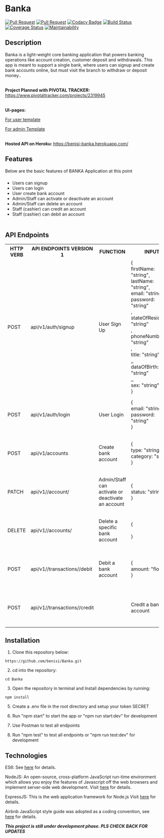 # Banka
[![Pull Request](https://img.shields.io/github/issues-pr-raw/benisi/Banka.svg)](https://github.com/benisi/Banka/pulls?q=is%3Aopen+is%3Apr)
[![Pull Request](https://img.shields.io/github/issues-pr-closed-raw/benisi/Banka.svg)](https://github.com/benisi/Banka/pulls?q=is%3Apr+is%3Aclosed)
[![Codacy Badge](https://api.codacy.com/project/badge/Grade/0d16ef5a0b82416786e086b91480a326)](https://app.codacy.com/app/oseikwemeisidahomen/Banka?utm_source=github.com&utm_medium=referral&utm_content=benisi/Banka&utm_campaign=Badge_Grade_Dashboard)
[![Build Status](https://travis-ci.org/benisi/Banka.svg?branch=develop)](https://travis-ci.org/benisi/Banka)
[![Coverage Status](https://coveralls.io/repos/github/benisi/Banka/badge.png?branch=develop)](https://coveralls.io/github/benisi/Banka?branch=develop)
[![Maintainability](https://api.codeclimate.com/v1/badges/f79362259d34a1443406/maintainability)](https://codeclimate.com/github/benisi/Banka/maintainability)


## Description

Banka is a light-weight core banking application that powers banking operations like account
creation, customer deposit and withdrawals. This app is meant to support a single bank, where
users can signup and create bank accounts online, but must visit the branch to withdraw or
deposit money..

<br/><b>Project Planned with PIVOTAL TRACKER:</b>  https://www.pivotaltracker.com/projects/2319945

<br/><b>UI-pages:</b>

[For user template](https://benisi.github.io/Banka/UI/bank-account-profile.html)

[For admin Template](https://benisi.github.io/Banka/UI/account-list.html)

<br/><b> Hosted API on Heroku: </b> https://benisi-banka.herokuapp.com/

## Features

Below are the basic features of BANKA Application at this point

###

- Users can signup <br>
- Users can login <br>
- User create bank account <br>
- Admin/Staff can activate or deactivate an account<br>
- Admin/Staff can delete an account<br>
- Staff (cashier) can credit an account<br>
- Staff (cashier) can debit an account<br>
  <br/>

## API Endpoints

<table>

<tr><th>HTTP VERB</th><th>API ENDPOINTS VERSION 1</th><th>FUNCTION</th><th>INPUT</th><th>OUTPUT</th></tr>

<tr>
<td>POST</td> <td>api/v1/auth/signup</td>  <td>User Sign Up</td>
<td>
{<br> firstName: "string",<br>lastName: "string",<br>email: "string",<br> password: "string"<br>,<br> stateOfResidence: "string"<br>,<br> phoneNumber: "string"<br>,<br> title: "string"<br>,,<br> dataOfBirth: "string"<br>,,<br> sex: "string"<br>}
</td>
<td>
{<br> status: "integer",<br>data: "object"<br>}
</td>
</tr>

<tr>
<td>POST</td> <td>api/v1/auth/login</td>  <td>User Login</td>
<td>
{<br> email: "string",<br>password: "string"<br>}
</td>
<td>
{<br> status: "integer",<br>data: "object"<br>}
</td>
</tr>

<tr>
<td>POST</td> <td>api/v1/accounts</td>  <td>Create bank account</td>
<td>
{<br> type: "string",<br>category: "string"<br>}
</td>
<td>
{<br> status: "integer",<br>data: "object"<br>}
</td>
</tr>

<tr>
<td>PATCH</td> <td>api/v1//account/<account-number></td>  <td>Admin/Staff can activate or deactivate an account</td>
<td>
{<br>status: "string" <br>}
</td>
<td>
{<br> status: "integer",<br>data: "object"<br>}
</td>
</tr>

<tr>
<td>DELETE</td> <td>api/v1//accounts/<account-number></td>  <td>Delete a specific bank account</td>
<td>
{<br> <br>}
</td>
<td>
{<br> status: "integere",<br>data: "object"<br>}
</td>
</tr>

<tr>
<td>POST</td> <td>api/v1//transactions/<account-number>/debit</td>  <td>Debit a bank account</td>
<td>
{<br>amount: "float <br>}
</td>
<td>
{<br> status: "integer",<br>data: "object"<br>}
</td>
</tr>

<tr>
<td>POST</td><td>api/v1//transactions/<account-number>/credit<td><td>Credit a bank account</td>
<td>
{<br>amount: float <br>}
</td>
<td>
{<br> status: "integer",<br>data: "object"<br>}
</td>
</tr>
</table>

## Installation

1. Clone this repository below:

```
https://github.com/benisi/Banka.git
```

2. cd into the repository:

```
cd Banka
```

3. Open the repository in terminal and Install dependencies by running:

```
npm install
```

5. Create a .env file in the root directory and setup your token SECRET

6. Run "npm start" to start the app or "npm run start:dev" for development

7. Use Postman to test all endpoints

8. Run "npm test" to test all endpoints or "npm run test:dev" for development

## Technologies

ES6: See [here](https://en.wikipedia.org/wiki/ECMAScript) for details.

NodeJS: An open-source, cross-platform JavaScript run-time environment which allows you enjoy the features of Javascript off the web browsers and implement server-side web development. Visit [here](https://nodejs.org/en/) for details.

ExpressJS: This is the web application framework for Node.js Visit [here](https://expressjs.com) for details.

Airbnb JavaScript style guide was adopted as a coding convention, see [here](https://github.com/airbnb/javascript) for details.

**_This project is still under development phase. PLS CHECK BACK FOR UPDATES_**

